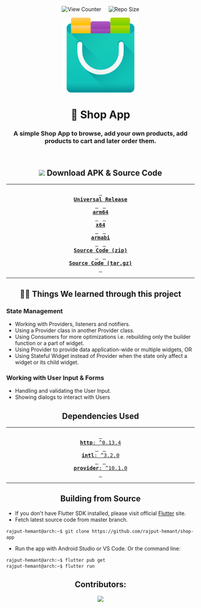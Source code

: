 <div align = center>

![View Counter](https://komarev.com/ghpvc/?username=shop-app&label=View%20Counter&color=red&style=flat) &nbsp; &nbsp; ![Repo Size](https://img.shields.io/github/repo-size/rajput-hemant/shop-app?color=blue)

<img src='assets/images/shop_app.png' width='200'>

# 🛒 Shop App

### A simple Shop App to browse, add your own products, add products to cart and later order them.

<br>

## ![][android] Download APK & Source Code

---

[<kbd> <br> **Universal Release** <br> </kbd>][universal-release]&nbsp;&nbsp;
[<kbd> <br> **arm64** <br> </kbd>][arm64]&nbsp;&nbsp;
[<kbd> <br> **x64** <br> </kbd>][x64]&nbsp;&nbsp;
[<kbd> <br> **armabi** <br> </kbd>][armabi]&nbsp;&nbsp;
[<kbd> <br> **Source Code (zip)** <br> </kbd>][sc-zip]&nbsp;&nbsp;
[<kbd> <br> **Source Code (tar.gz)** <br> </kbd>][sc-tar.gz]

---

## 👨‍🎓 Things We learned through this project

</div>

### State Management

- Working with Providers, listeners and notifiers.
- Using a Provider class in another Provider class.
- Using Consumers for more optimizations i.e. rebuilding only the builder function or a part of widget.
- Using Provider to provide data application-wide or multiple widgets, OR
- Using Stateful Widget instead of Provider when the state only affect a widget or its child widget.

### Working with User Input & Forms

- Handling and validating the User Input.
- Showing dialogs to interact with Users

<div align = center>

## Dependencies Used

---

[<kbd> <br> **http**: ^0.13.4 <br> </kbd>][http]&nbsp;&nbsp;
[<kbd> <br> **intl**: ^3.2.0 <br> </kbd>][intl]&nbsp;&nbsp;
[<kbd> <br> **provider**: ^10.1.0 <br> </kbd>][provider]

---

## Building from Source

</div>

- If you don't have Flutter SDK installed, please visit official [Flutter](https://flutter.dev/) site.
- Fetch latest source code from master branch.

```console
rajput-hemant@arch:~$ git clone https://github.com/rajput-hemant/shop-app
```

- Run the app with Android Studio or VS Code. Or the command line:

```console
rajput-hemant@arch:~$ flutter pub get
rajput-hemant@arch:~$ flutter run
```

<div align = center>

## Contributors:

<a href="https://github.com/rajput-hemant/shop-app/graphs/contributors" target="blank"> <img src="https://contrib.rocks/image?repo=rajput-hemant/shop-app&max=500" /></a>

</div>

<!----------------------------------{ Images }--------------------------------->

[android]: https://telegra.ph/file/f2f70a74d2d92c3c7f688.png

<!------------------------------------{ apk }----------------------------------->

[universal-release]: https://github.com/rajput-hemant/shop-app/releases/download/v0.1.0/Calculator-v0.1.0-universal-release.apk
[arm64]: https://github.com/rajput-hemant/shop-app/releases/download/v0.1.0/Calculator-v0.1.0-arm64.apk
[armabi]: https://github.com/rajput-hemant/shop-app/releases/download/v0.1.0/Calculator-v0.1.0-armeabi.apk
[x64]: https://github.com/rajput-hemant/shop-app/releases/download/v0.1.0/Calculator-v0.1.0-x64.apk

<!--------------------------------{ source code }------------------------------->

[sc-zip]: https://github.com/rajput-hemant/shop-app/archive/refs/tags/v0.1.0.zip
[sc-tar.gz]: https://github.com/rajput-hemant/shop-app/archive/refs/tags/v0.1.0.tar.gz

<!-----------------------------{ dependencies used }---------------------------->

[intl]: https://pub.dev/packages/intl
[http]: https://pub.dev/packages/http
[provider]: https://pub.dev/packages/provider
